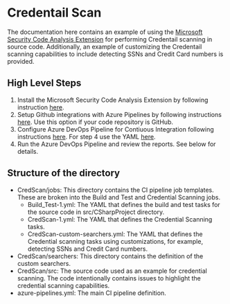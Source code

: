 # Credentail Scan

The documentation here contains an example of using the [Microsoft Security Code Analysis Extension](https://docs.microsoft.com/en-us/azure/security/develop/security-code-analysis-overview) for performing Credentail scanning in source code. Additionally, an example of customizing the Credentail scanning capabilities to include detecting SSNs and Credit Card numbers is provided. 

## High Level Steps

1) Install the Microsoft Security Code Analysis Extension by following instruction [here](https://docs.microsoft.com/en-us/azure/security/develop/security-code-analysis-onboard#onboarding-the-microsoft-security-code-analysis-extension).
2) Setup Github integrations with Azure Pipelines by following instructions [here](https://www.azuredevopslabs.com/labs/vstsextend/github-azurepipelines/#task-1-installing-azure-pipelines-from-github-marketplace). Use this option if your code repository is GitHub.
3) Configure Azure DevOps Pipeline for Contiuous Integration following instructions [here](https://www.azuredevopslabs.com/labs/vstsextend/github-azurepipelines/#task-1-installing-azure-pipelines-from-github-marketplace). For step 4 use the YAML [here](https://github.com/fsaleemm/DevSecOps).
4) Run the Azure DevOps Pipeline and review the reports. See below for details.

## Structure of the directory

- CredScan/jobs: This directory contains the CI pipeline job templates. These are broken into the Build and Test and Credential Scanning jobs.
    - Build_Test-1.yml: The YAML that defines the build and test tasks for the source code in src/CSharpProject directory.
    - CredScan-1.yml: The YAML that defines the Credential Scanning tasks. 
    - CredScan-custom-searchers.yml: The YAML that defines the Credential scanning tasks using customizations, for example, detecting SSNs and Credit Card numbers.
- CredScan/searchers: This directory contains the definition of the custom searchers.
- CredScan/src: The source code used as an example for credential scanning. The code intentionally contains issues to highlight the credential scanning capabilities.
- azure-pipelines.yml: The main CI pipeline definition.
